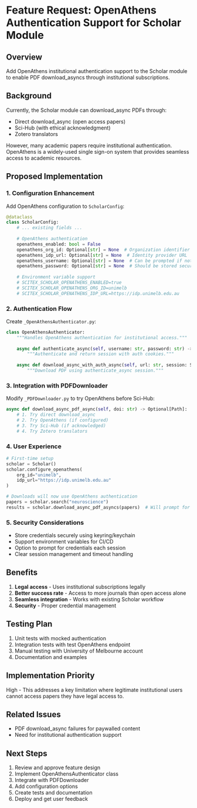 # Feature Request: OpenAthens Authentication Support for Scholar Module

## Overview
Add OpenAthens institutional authentication support to the Scholar module to enable PDF download_asyncs through institutional subscriptions.

## Background
Currently, the Scholar module can download_async PDFs through:
- Direct download_async (open access papers)
- Sci-Hub (with ethical acknowledgment)
- Zotero translators

However, many academic papers require institutional authentication. OpenAthens is a widely-used single sign-on system that provides seamless access to academic resources.

## Proposed Implementation

### 1. Configuration Enhancement
Add OpenAthens configuration to `ScholarConfig`:

```python
@dataclass
class ScholarConfig:
    # ... existing fields ...
    
    # OpenAthens authentication
    openathens_enabled: bool = False
    openathens_org_id: Optional[str] = None  # Organization identifier
    openathens_idp_url: Optional[str] = None  # Identity provider URL
    openathens_username: Optional[str] = None  # Can be prompted if not set
    openathens_password: Optional[str] = None  # Should be stored securely
    
    # Environment variable support
    # SCITEX_SCHOLAR_OPENATHENS_ENABLED=true
    # SCITEX_SCHOLAR_OPENATHENS_ORG_ID=unimelb
    # SCITEX_SCHOLAR_OPENATHENS_IDP_URL=https://idp.unimelb.edu.au
```

### 2. Authentication Flow
Create `_OpenAthensAuthenticator.py`:

```python
class OpenAthensAuthenticator:
    """Handles OpenAthens authentication for institutional access."""
    
    async def authenticate_async(self, username: str, password: str) -> Session:
        """Authenticate and return session with auth cookies."""
        
    async def download_async_with_auth_async(self, url: str, session: Session) -> bytes:
        """Download PDF using authenticate_async session."""
```

### 3. Integration with PDFDownloader
Modify `_PDFDownloader.py` to try OpenAthens before Sci-Hub:

```python
async def download_async_pdf_async(self, doi: str) -> Optional[Path]:
    # 1. Try direct download_async
    # 2. Try OpenAthens (if configured)
    # 3. Try Sci-Hub (if acknowledged)
    # 4. Try Zotero translators
```

### 4. User Experience
```python
# First-time setup
scholar = Scholar()
scholar.configure_openathens(
    org_id="unimelb",
    idp_url="https://idp.unimelb.edu.au"
)

# Downloads will now use OpenAthens authentication
papers = scholar.search("neuroscience")
results = scholar.download_async_pdf_asyncs(papers)  # Will prompt for credentials if needed
```

### 5. Security Considerations
- Store credentials securely using keyring/keychain
- Support environment variables for CI/CD
- Option to prompt for credentials each session
- Clear session management and timeout handling

## Benefits
1. **Legal access** - Uses institutional subscriptions legally
2. **Better success rate** - Access to more journals than open access alone
3. **Seamless integration** - Works with existing Scholar workflow
4. **Security** - Proper credential management

## Testing Plan
1. Unit tests with mocked authentication
2. Integration tests with test OpenAthens endpoint
3. Manual testing with University of Melbourne account
4. Documentation and examples

## Implementation Priority
High - This addresses a key limitation where legitimate institutional users cannot access papers they have legal access to.

## Related Issues
- PDF download_async failures for paywalled content
- Need for institutional authentication support

## Next Steps
1. Review and approve feature design
2. Implement OpenAthensAuthenticator class
3. Integrate with PDFDownloader
4. Add configuration options
5. Create tests and documentation
6. Deploy and get user feedback